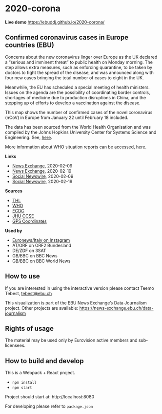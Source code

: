 # 2020-corona

**Live demo** https://ebuddj.github.io/2020-corona/

## Confirmed coronavirus cases in Europe countries (EBU)

Concerns about the new coronavirus linger over Europe as the UK declared a “serious and imminent threat” to public health on Monday morning. The step allows extra measures, such as enforcing quarantine, to be taken by doctors to fight the spread of the disease, and was announced along with four new cases bringing the total number of cases to eight in the UK.

Meanwhile, the EU has scheduled a special meeting of health ministers. Issues on the agenda are the possibility of coordinating border controls, shortages of medicine due to production disruptions in China, and the stepping up of efforts to develop a vaccination against the disease.

This map shows the number of confirmed cases of the novel coronavirus (nCoV) in Europe from January 22 until February 18 included.

The data has been sourced from the World Health Organisation and was compiled by the Johns Hopkins University Center for Systems Science and Engineering. See, [here](https://github.com/CSSEGISandData/COVID-19).

More information about WHO situation reports can be accessed, [here](https://www.who.int/emergencies/diseases/novel-coronavirus-2019/situation-reports/).

**Links**
* [News Exchange](https://news-exchange.ebu.ch/item_detail/8c3fa449db25f73b3bb1c502d7ae8566/2020_21006664), 2020-02-09
* [News Exchange](https://news-exchange.ebu.ch/item_detail/da087ac05145afd42c72e155c3861b86/2020_21008248), 2020-02-19
* [Social Newswire](https://www.evnsocialnewswire.ch/europe/coronavirus-animation-illustrates-spread-of-coronavirus-in-europe-animation/), 2020-02-09
* [Social Newswire](https://www.evnsocialnewswire.ch/europe/coronavirus-animation-show-spread-of-coronavirus-throughout-europe-animation/), 2020-02-19

**Sources**
* [THL](https://thl.fi/fi/web/infektiotaudit-ja-rokotukset/ajankohtaista/wuhanin-koronavirus)
* [WHO](https://www.who.int/emergencies/diseases/novel-coronavirus-2019/situation-reports/)
* [ECDC](https://www.ecdc.europa.eu/en/novel-coronavirus-china)
* [JHU CCSE](https://github.com/CSSEGISandData/COVID-19)
* [GPS Coordinates](https://www.gps-coordinates.net/)

**Used by**
* [Euronews/Italy on Instagram](https://www.instagram.com/p/B8a27sJD3bN/)
* AT/ORF on ORF2 Bundesland
* DE/ZDF on 3SAT
* GB/BBC on BBC News
* GB/BBC on BBC World News

## How to use

If you are interested in using the interactive version please contact Teemo Tebest, tebest@ebu.ch

This visualization is part of the EBU News Exchange’s Data Journalism project. Other projects are available: https://news-exchange.ebu.ch/data-journalism

## Rights of usage

The material may be used only by Eurovision active members and sub-licensees.

## How to build and develop

This is a Webpack + React project.

* `npm install`
* `npm start`

Project should start at: http://localhost:8080

For developing please refer to `package.json`